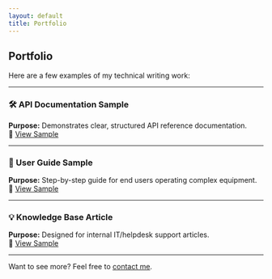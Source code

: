 ```yaml
---
layout: default
title: Portfolio
---
```



## Portfolio

Here are a few examples of my technical writing work:

---

### 🛠️ API Documentation Sample  
**Purpose:** Demonstrates clear, structured API reference documentation.  
📄 [View Sample](docs/samples/api-guide.pdf)

---

### 📘 User Guide Sample  
**Purpose:** Step-by-step guide for end users operating complex equipment.  
📄 [View Sample](docs/samples/user-manual.pdf)

---

### 💡 Knowledge Base Article  
**Purpose:** Designed for internal IT/helpdesk support articles.  
📄 [View Sample](docs/samples/knowledge-base-article.pdf)

---

Want to see more? Feel free to [contact me](/contact).
